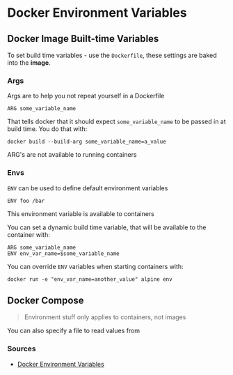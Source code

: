 # Docker Environment Variables

## Docker Image Built-time Variables

To set build time variables - use the `Dockerfile`, these settings are baked into the **image**.


### Args

Args are to help you not repeat yourself in a Dockerfile

    ARG some_variable_name

That tells docker that it should expect `some_variable_name` to be passed in at build time.
You do that with:

    docker build --build-arg some_variable_name=a_value

ARG's are not available to running containers

### Envs

`ENV` can be used to define default environment variables

    ENV foo /bar

This environment variable is available to containers

You can set a dynamic build time variable, that will be available to the container with:

    ARG some_variable_name
    ENV env_var_name=$some_variable_name

You can override `ENV` variables when starting containers with:

    docker run -e "env_var_name=another_value" alpine env

## Docker Compose

> Environment stuff only applies to containers, not images

You can also specify a file to read values from


### Sources

* [Docker Environment Variables](https://vsupalov.com/docker-env-vars/)